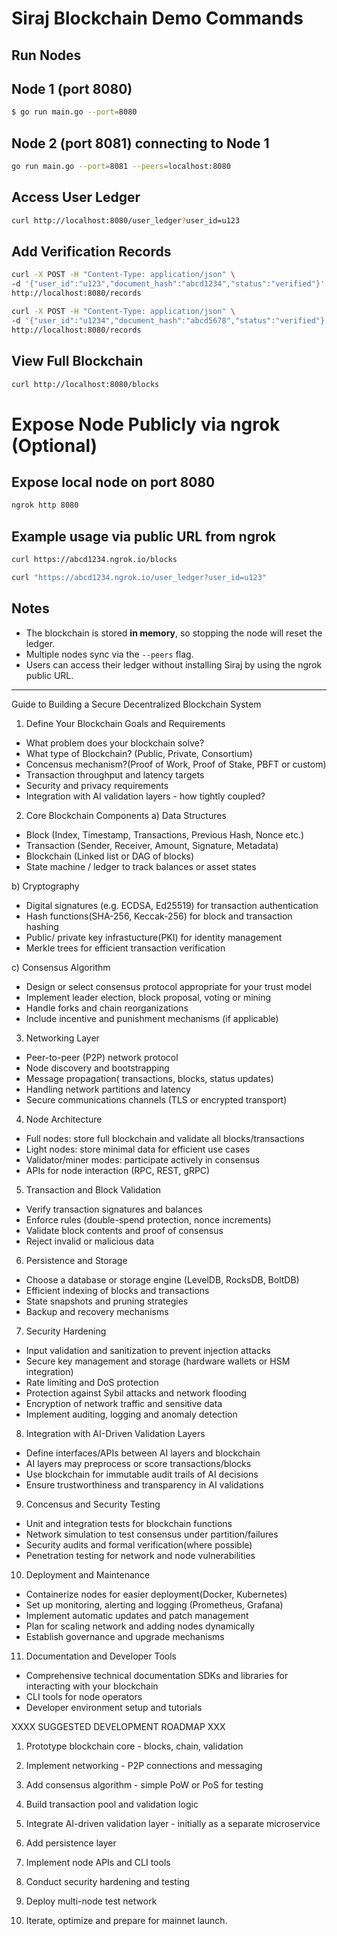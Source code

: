 # Siraj Blockchain Demo Commands

##  Run Nodes

## Node 1 (port 8080)

```bash
$ go run main.go --port=8080
```

## Node 2 (port 8081) connecting to Node 1

```bash
go run main.go --port=8081 --peers=localhost:8080 
```
## Access User Ledger

```bash
curl http://localhost:8080/user_ledger?user_id=u123
```

## Add Verification Records

```bash
curl -X POST -H "Content-Type: application/json" \
-d '{"user_id":"u123","document_hash":"abcd1234","status":"verified"}' \
http://localhost:8080/records
```
```bash
curl -X POST -H "Content-Type: application/json" \
-d '{"user_id":"u1234","document_hash":"abcd5678","status":"verified"}' \
http://localhost:8080/records
```

## View Full Blockchain

```bash
curl http://localhost:8080/blocks
```

# Expose Node Publicly via ngrok (Optional)

## Expose local node on port 8080

```bash
ngrok http 8080
```

## Example usage via public URL from ngrok

```bash
curl https://abcd1234.ngrok.io/blocks
```

```bash
curl "https://abcd1234.ngrok.io/user_ledger?user_id=u123"
```

## Notes

- The blockchain is stored **in memory**, so stopping the node will reset the ledger.
- Multiple nodes sync via the `--peers` flag.
- Users can access their ledger without installing Siraj by using the ngrok public URL.

-------------------------------------------------

Guide to Building a Secure Decentralized Blockchain System

1. Define Your Blockchain Goals and Requirements
- What problem does your blockchain solve?
- What type of Blockchain? (Public, Private, Consortium)
- Concensus mechanism?(Proof of Work, Proof of Stake, PBFT or custom)
- Transaction throughput and latency targets
- Security and privacy requirements
- Integration with AI validation layers - how tightly coupled?

2. Core Blockchain Components
a) Data Structures
- Block (Index, Timestamp, Transactions, Previous Hash, Nonce etc.)
- Transaction (Sender, Receiver, Amount, Signature, Metadata)
- Blockchain (Linked list or DAG of blocks)
- State machine / ledger to track balances or asset states

b) Cryptography
- Digital signatures (e.g. ECDSA, Ed25519) for transaction authentication
- Hash functions(SHA-256, Keccak-256) for block and transaction hashing
- Public/ private key infrastucture(PKI) for identity management
- Merkle trees for efficient transaction verification

c) Consensus Algorithm
- Design or select consensus protocol appropriate for your trust model
- Implement leader election, block proposal, voting or mining
- Handle forks and chain reorganizations
- Include incentive and punishment mechanisms (if applicable)

3. Networking Layer
- Peer-to-peer (P2P) network protocol
- Node discovery and bootstrapping
- Message propagation( transactions, blocks, status updates)
- Handling network partitions and latency
- Secure communications channels (TLS or encrypted transport)

4. Node Architecture
- Full nodes: store full blockchain and validate all blocks/transactions
- Light nodes: store minimal data for efficient use cases
- Validator/miner modes: participate actively in consensus
- APIs for node interaction (RPC, REST, gRPC)

5. Transaction and Block Validation
- Verify transaction signatures and balances
- Enforce rules (double-spend protection, nonce increments)
- Validate block contents and proof of consensus
- Reject invalid or malicious data

6. Persistence and Storage
- Choose a database or storage engine (LevelDB, RocksDB, BoltDB)
- Efficient indexing of blocks and transactions
- State snapshots and pruning strategies
- Backup and recovery mechanisms

7. Security Hardening
- Input validation and sanitization to prevent injection attacks
- Secure key management and storage (hardware wallets or HSM integration)
- Rate limiting and DoS protection
- Protection  against Sybil attacks and network flooding
- Encryption of network traffic and sensitive data
- Implement auditing, logging and anomaly detection

8. Integration with AI-Driven Validation Layers
- Define interfaces/APIs between AI layers and blockchain
- AI layers may preprocess or score transactions/blocks
- Use blockchain for immutable audit trails of AI decisions
- Ensure trustworthiness and transparency in AI validations

9. Concensus and Security Testing
- Unit and integration tests for blockchain functions
- Network simulation to test consensus under partition/failures
- Security audits and formal verification(where possible)
- Penetration testing for network and node vulnerabilities

10. Deployment and Maintenance
- Containerize nodes for easier deployment(Docker, Kubernetes)
- Set up monitoring, alerting and logging (Prometheus, Grafana)
- Implement automatic updates and patch management
- Plan for scaling network and adding nodes dynamically
- Establish governance and upgrade mechanisms

11. Documentation and Developer Tools
- Comprehensive technical documentation
SDKs and libraries for interacting with your blockchain
- CLI tools for node operators
- Developer environment setup and tutorials

XXXX SUGGESTED DEVELOPMENT ROADMAP XXX

1. Prototype blockchain core - blocks, chain, validation

2. Implement networking - P2P connections and messaging

3. Add consensus algorithm - simple PoW or PoS for testing

4. Build transaction pool and validation logic

5. Integrate AI-driven validation layer - initially as a separate microservice

6. Add persistence layer

7. Implement node APIs and CLI tools

8. Conduct security hardening and testing

9. Deploy multi-node test network

10. Iterate, optimize and prepare for mainnet launch.